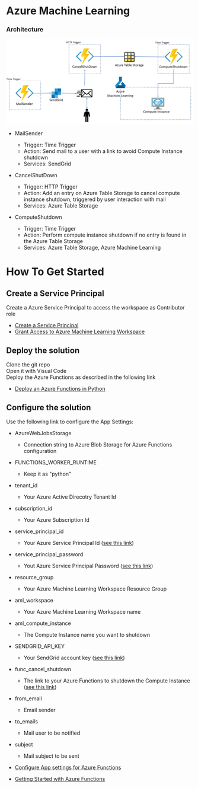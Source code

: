 # Azure Machine Learning 

### Architecture

![alt text](./architecture.PNG "Logo Title Text 1")

* MailSender  
  - Trigger: Time Trigger
  - Action: Send mail to a user with a link to avoid Compute Instance shutdown
  - Services: SendGrid

* CancelShutDown  
  - Trigger: HTTP Trigger
  - Action: Add an entry on Azure Table Storage to cancel compute instance shutdown, triggered by user interaction with mail
  - Services: Azure Table Storage

* ComputeShutdown  
  - Trigger: Time Trigger
  - Action: Perform compute instance shutdown if no entry is found in the Azure Table Storage
  - Services: Azure Table Storage, Azure Machine Learning


# How To Get Started

## Create a Service Principal
Create a Azure Service Principal to access the workspace as Contributor role

* [Create a Service Principal](https://docs.microsoft.com/en-us/azure-stack/operator/azure-stack-create-service-principals?view=azs-2002)
* [Grant Access to Azure Machine Learning Workspace](https://docs.microsoft.com/en-us/azure/role-based-access-control/role-assignments-portal)


## Deploy the solution
Clone the git repo  
Open it with Visual Code  
Deploy the Azure Functions as described in the following link  
* [Deploy an Azure Functions in Python](https://docs.microsoft.com/en-us/azure/developer/python/tutorial-vs-code-serverless-python-05)

## Configure the solution
Use the following link to configure the App Settings:

* AzureWebJobsStorage 
  - Connection string to Azure Blob Storage for Azure Functions configuration  
* FUNCTIONS_WORKER_RUNTIME
  - Keep it as "python"
* tenant_id
  - Your Azure Active Direcotry Tenant Id
* subscription_id
  - Your Azure Subscription Id
* service_principal_id
  - Your Azure Service Principal Id ([see this link](https://docs.microsoft.com/en-us/azure-stack/operator/azure-stack-create-service-principals?view=azs-2002))
* service_principal_password
  - Yout Azure Service Principal Password ([see this link](https://docs.microsoft.com/en-us/azure-stack/operator/azure-stack-create-service-principals?view=azs-2002))
* resource_group
  - Your Azure Machine Learning Workspace Resource Group
* aml_workspace
  - Your Azure Machine Learning Workspace name
* aml_compute_instance
  - The Compute Instance name you want to shutdown


* SENDGRID_API_KEY
  - Your SendGrid account key ([see this link](https://sendgrid.com/docs/for-developers/partners/microsoft-azure/))
* func_cancel_shutdown
  - The link to your Azure Functions to shutdown the Compute Instance ([see this link](https://docs.microsoft.com/en-us/azure/azure-functions/functions-create-first-function-vs-code?pivots=programming-language-python#run-the-function-in-azure))
* from_email
  - Email sender
* to_emails
  - Mail user to be notified
* subject
  - Mail subject to be sent


* [Configure App settings for Azure Functions](https://docs.microsoft.com/en-us/azure/azure-functions/functions-how-to-use-azure-function-app-settings)
* [Getting Started with Azure Functions](https://docs.microsoft.com/en-us/azure/azure-functions/functions-create-first-function-vs-code?pivots=programming-language-python#run-the-function-in-azure)